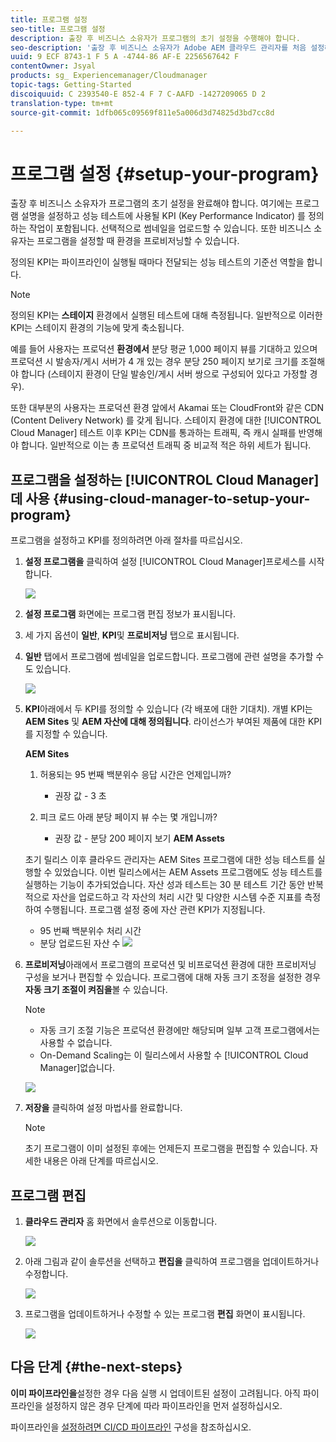 ```yaml
---
title: 프로그램 설정
seo-title: 프로그램 설정
description: 출장 후 비즈니스 소유자가 프로그램의 초기 설정을 수행해야 합니다.
seo-description: '출장 후 비즈니스 소유자가 Adobe AEM 클라우드 관리자를 처음 설정해야 합니다. 여기에는 프로그램 설명을 설정하고 성능 테스트에 사용될 KPI를 정의하는 작업이 포함됩니다. '
uuid: 9 ECF 8743-1 F 5 A -4744-86 AF-E 2256567642 F
contentOwner: Jsyal
products: sg_ Experiencemanager/Cloudmanager
topic-tags: Getting-Started
discoiquuid: C 2393540-E 852-4 F 7 C-AAFD -1427209065 D 2
translation-type: tm+mt
source-git-commit: 1dfb065c09569f811e5a006d3d74825d3bd7cc8d

---
```



# 프로그램 설정 {#setup-your-program}

출장 후 비즈니스 소유자가 프로그램의 초기 설정을 완료해야 합니다. 여기에는 프로그램 설명을 설정하고 성능 테스트에 사용될 KPI (Key Performance Indicator) 를 정의하는 작업이 포함됩니다. 선택적으로 썸네일을 업로드할 수 있습니다. 또한 비즈니스 소유자는 프로그램을 설정할 때 환경을 프로비저닝할 수 있습니다.

정의된 KPI는 파이프라인이 실행될 때마다 전달되는 성능 테스트의 기준선 역할을 합니다.

>[!NOTE]
>
>정의된 KPI는 **스테이지** 환경에서 실행된 테스트에 대해 측정됩니다. 일반적으로 이러한 KPI는 스테이지 환경의 기능에 맞게 축소됩니다.
>
>예를 들어 사용자는 프로덕션 **환경에서** 분당 평균 1,000 페이지 뷰를 기대하고 있으며 프로덕션 시 발송자/게시 서버가 4 개 있는 경우 분당 250 페이지 보기로 크기를 조절해야 합니다 (스테이지 환경이 단일 발송인/게시 서버 쌍으로 구성되어 있다고 가정할 경우).
>
>또한 대부분의 사용자는 프로덕션 환경 앞에서 Akamai 또는 CloudFront와 같은 CDN (Content Delivery Network) 를 갖게 됩니다. 스테이지 환경에 대한 [!UICONTROL Cloud Manager] 테스트 이후 KPI는 CDN를 통과하는 트래픽, 즉 캐시 실패를 반영해야 합니다. 일반적으로 이는 총 프로덕션 트래픽 중 비교적 적은 하위 세트가 됩니다.

## 프로그램을 설정하는 [!UICONTROL Cloud Manager] 데 사용 {#using-cloud-manager-to-setup-your-program}

프로그램을 설정하고 KPI를 정의하려면 아래 절차를 따르십시오.

1. **설정 프로그램을** 클릭하여 설정 [!UICONTROL Cloud Manager]프로세스를 시작합니다.

   ![](assets/SetUpProgram1.png)

1. **설정 프로그램** 화면에는 프로그램 편집 정보가 표시됩니다.

1. 세 가지 옵션이 **일반**, **KPI**및 **프로비저닝** 탭으로 표시됩니다.

1. **일반** 탭에서 프로그램에 썸네일을 업로드합니다. 프로그램에 관련 설명을 추가할 수도 있습니다.

   ![](assets/Setup_Program-General.png)

1. **KPI**아래에서 두 KPI를 정의할 수 있습니다 (각 배포에 대한 기대치). 개별 KPI는 **AEM Sites** 및 **AEM 자산에 대해 정의됩니다**. 라이선스가 부여된 제품에 대한 KPI를 지정할 수 있습니다.

   **AEM Sites**

   1. 허용되는 95 번째 백분위수 응답 시간은 언제입니까?

      * 권장 값 - 3 초
   1. 피크 로드 아래 분당 페이지 뷰 수는 몇 개입니까?

      * 권장 값 - 분당 200 페이지 보기
   **AEM Assets**

   초기 릴리스 이후 클라우드 관리자는 AEM Sites 프로그램에 대한 성능 테스트를 실행할 수 있었습니다. 이번 릴리스에서는 AEM Assets 프로그램에도 성능 테스트를 실행하는 기능이 추가되었습니다. 자산 성과 테스트는 30 분 테스트 기간 동안 반복적으로 자산을 업로드하고 각 자산의 처리 시간 및 다양한 시스템 수준 지표를 측정하여 수행됩니다.
프로그램 설정 중에 자산 관련 KPI가 지정됩니다.

   * 95 번째 백분위수 처리 시간
   * 분당 업로드된 자산 수
   ![](assets/Setup_Program-KPIs.png)

1. **프로비저닝**아래에서 프로그램의 프로덕션 및 비프로덕션 환경에 대한 프로비저닝 구성을 보거나 편집할 수 있습니다. 프로그램에 대해 자동 크기 조정을 설정한 경우 **자동 크기 조절이 켜짐을**볼 수 있습니다.

   >[!NOTE]
   >
   >* 자동 크기 조절 기능은 프로덕션 환경에만 해당되며 일부 고객 프로그램에서는 사용할 수 없습니다.
   >* On-Demand Scaling는 이 릴리스에서 사용할 수 [!UICONTROL Cloud Manager]없습니다.


   ![](assets/Setup_Program-Provisioning.png)

1. **저장을** 클릭하여 설정 마법사를 완료합니다.

   >[!NOTE]
   >
   >초기 프로그램이 이미 설정된 후에는 언제든지 프로그램을 편집할 수 있습니다. 자세한 내용은 아래 단계를 따르십시오.

## 프로그램 편집

1. **클라우드 관리자** 홈 화면에서 솔루션으로 이동합니다.

   ![](assets/SetUpProgram5.png)

1. 아래 그림과 같이 솔루션을 선택하고 **편집을** 클릭하여 프로그램을 업데이트하거나 수정합니다.

   ![](assets/SetUpProgram6.png)

1. 프로그램을 업데이트하거나 수정할 수 있는 프로그램 **편집** 화면이 표시됩니다.

   ![](assets/Editing_Program-screen3.png)

## 다음 단계 {#the-next-steps}

**이미 파이프라인을**설정한 경우 다음 실행 시 업데이트된 설정이 고려됩니다. 아직 파이프라인을 설정하지 않은 경우 단계에 따라 파이프라인을 먼저 설정하십시오.

파이프라인을 [설정하려면 CI/CD 파이프라인](https://helpx.adobe.com/experience-manager/cloud-manager/using/configuring-pipeline.html) 구성을 참조하십시오.
